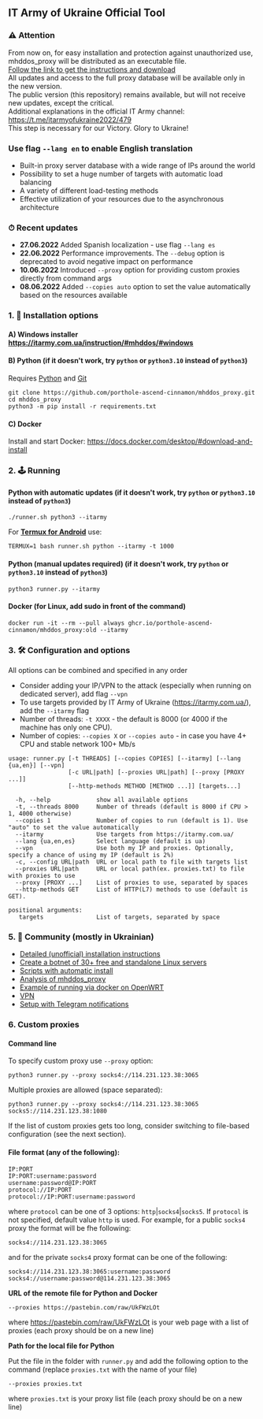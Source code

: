 ## IT Army of Ukraine Official Tool

### ⚠️ Attention
From now on, for easy installation and protection against unauthorized use, mhddos_proxy will be distributed as an executable file.  
[Follow the link to get the instructions and download](https://github.com/porthole-ascend-cinnamon/mhddos_proxy_releases)    
All updates and access to the full proxy database will be available only in the new version.  
The public version (this repository) remains available, but will not receive new updates, except the critical.  
Additional explanations in the official IT Army channel: https://t.me/itarmyofukraine2022/479  
This step is necessary for our Victory. Glory to Ukraine!  

### Use flag `--lang en` to enable English translation

- Built-in proxy server database with a wide range of IPs around the world
- Possibility to set a huge number of targets with automatic load balancing
- A variety of different load-testing methods
- Effective utilization of your resources due to the asynchronous architecture

### ⏱ Recent updates

- **27.06.2022** Added Spanish localization - use flag `--lang es`
- **22.06.2022** Performance improvements. The `--debug` option is deprecated to avoid negative impact on performance
- **10.06.2022** Introduced `--proxy` option for providing custom proxies directly from command args
- **08.06.2022** Added `--copies auto` option to set the value automatically based on the resources available

### 1. 💽 Installation options

#### A) Windows installer https://itarmy.com.ua/instruction/#mhddos/#windows

#### B) Python (if it doesn't work, try `python` or `python3.10` instead of `python3`)

Requires [Python](https://www.python.org/downloads/) and [Git](https://git-scm.com/download/)

    git clone https://github.com/porthole-ascend-cinnamon/mhddos_proxy.git
    cd mhddos_proxy
    python3 -m pip install -r requirements.txt

#### C) Docker

Install and start Docker: https://docs.docker.com/desktop/#download-and-install

### 2. 🕹 Running

#### Python with automatic updates (if it doesn't work, try `python` or `python3.10` instead of `python3`)

    ./runner.sh python3 --itarmy

For [**Termux for Android**](https://telegra.ph/mhddos-proxy-for-Android-with-Termux-03-31) use:

    TERMUX=1 bash runner.sh python --itarmy -t 1000

#### Python (manual updates required) (if it doesn't work, try `python` or `python3.10` instead of `python3`)

    python3 runner.py --itarmy

#### Docker (for Linux, add sudo in front of the command)

    docker run -it --rm --pull always ghcr.io/porthole-ascend-cinnamon/mhddos_proxy:old --itarmy

### 3. 🛠 Configuration and options

All options can be combined and specified in any order

- Consider adding your IP/VPN to the attack (especially when running on dedicated server), add flag `--vpn`
- To use targets provided by IT Army of Ukraine (https://itarmy.com.ua/), add the `--itarmy` flag  
- Number of threads: `-t XXXX` - the default is 8000 (or 4000 if the machine has only one CPU).
- Number of copies: `--copies X` or `--copies auto` - in case you have 4+ CPU and stable network 100+ Mb/s

```
usage: runner.py [-t THREADS] [--copies COPIES] [--itarmy] [--lang {ua,en}] [--vpn]
                 [-c URL|path] [--proxies URL|path] [--proxy [PROXY ...]]
                 [--http-methods METHOD [METHOD ...]] [targets...]

  -h, --help             show all available options
  -t, --threads 8000     Number of threads (default is 8000 if CPU > 1, 4000 otherwise)
  --copies 1             Number of copies to run (default is 1). Use "auto" to set the value automatically
  --itarmy               Use targets from https://itarmy.com.ua/  
  --lang {ua,en,es}      Select language (default is ua)
  --vpn                  Use both my IP and proxies. Optionally, specify a chance of using my IP (default is 2%)
  -c, --config URL|path  URL or local path to file with targets list
  --proxies URL|path     URL or local path(ex. proxies.txt) to file with proxies to use
  --proxy [PROXY ...]    List of proxies to use, separated by spaces
  --http-methods GET     List of HTTP(L7) methods to use (default is GET).

positional arguments:
   targets               List of targets, separated by space
```

### 5. 🐳 Community (mostly in Ukrainian)
- [Detailed (unofficial) installation instructions](docs/installation.md)
- [Create a botnet of 30+ free and standalone Linux servers](https://auto-ddos.notion.site/dd91326ed30140208383ffedd0f13e5c)
- [Scripts with automatic install](https://t.me/ddos_separ/1126)
- [Analysis of mhddos_proxy](https://telegra.ph/Anal%D1%96z-zasobu-mhddos-proxy-04-01)
- [Example of running via docker on OpenWRT](https://youtu.be/MlL6fuDcWlI)
- [VPN](https://auto-ddos.notion.site/VPN-5e45e0aadccc449e83fea45d56385b54)
- [Setup with Telegram notifications](https://github.com/sadviq99/mhddos_proxy-setup)

### 6. Custom proxies

#### Command line

To specify custom proxy use `--proxy` option:

    python3 runner.py --proxy socks4://114.231.123.38:3065

Multiple proxies are allowed (space separated):

    python3 runner.py --proxy socks4://114.231.123.38:3065 socks5://114.231.123.38:1080

If the list of custom proxies gets too long, consider switching to file-based configuration (see the next section).

#### File format (any of the following):

    IP:PORT
    IP:PORT:username:password
    username:password@IP:PORT
    protocol://IP:PORT
    protocol://IP:PORT:username:password

where `protocol` can be one of 3 options: `http`|`socks4`|`socks5`. 
If `protocol` is not specified, default value `http` is used.
For example, for a public `socks4` proxy the format will be fhe following:

    socks4://114.231.123.38:3065

and for the private `socks4` proxy format can be one of the following:

    socks4://114.231.123.38:3065:username:password
    socks4://username:password@114.231.123.38:3065

**URL of the remote file for Python and Docker**

    --proxies https://pastebin.com/raw/UkFWzLOt

where https://pastebin.com/raw/UkFWzLOt is your web page with a list of proxies (each proxy should be on a new line)  

**Path for the local file for Python**  
  
Put the file in the folder with `runner.py` and add the following option to the command (replace `proxies.txt` with the name of your file)

    --proxies proxies.txt

where `proxies.txt` is your proxy list file (each proxy should be on a new line)

